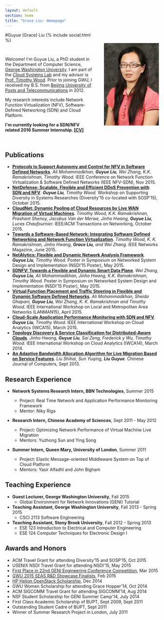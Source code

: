 ```yaml
---
layout: default
section: home
title: "Grace Liu: Homepage"
---
```

<img src="static/info/profile.jpg" class="img-thumbnail" width="180px" style="float:right; margin-left:30px; margin-top:35px; margin-bottom:10px;">

#Guyue (Grace) Liu
{% include social.html %}

&nbsp;

Welcome! I'm Guyue Liu, a PhD student in the Department of Computer Science, [George Washington University](http://www.gwu.edu/). I am part of the [Cloud Systems Lab](https://cloudlab.seas.gwu.edu/) and my advisor is [Prof. Timothy Wood](http://faculty.cs.gwu.edu/~timwood/wiki/doku.php). Prior to joining GWU, I received my B.S. from [Beijing University of Posts and Telecommunications](http://english.bupt.edu.cn/) in 2012.

My research interests include Network Function Virtualization (NFV), Software-Defined Networking (SDN) and Cloud Platform.

**I'm currently looking for a SDN/NFV related 2016 Summer Internship. [[CV]](static/info/grace-liu-cv.pdf)**

&nbsp;

## Publications
  * **[Protocols to Support Autonomy and Control for NFV in Software Defined Networks](static/papers/15-IEEE-NFVSDN-protocol.pdf)**. *Ali Mohammadkhan, **Guyue Liu**, Wei Zhang, K.K. Ramakrishnan, Timothy Wood.* IEEE Conference on Network Function Virtualization & Software Defined Networks (IEEE NFV-SDN), Nov 2015.
  * **[NetDefense: Scalable, Flexible and Efficient DDoS Prevention with SDN and NFV](static/papers/15-Diversity-netdefense.pdf)**. *__Guyue Liu__, Timothy Wood.* Workshop on Supporting Diversity in Systems Researches (Diversity’15 co-located with SOSP’15), October 2015.
  * **[CloudNet: Dynamic Pooling of Cloud Resources by Live WAN Migration of Virtual Machines](static/papers/15-TRANS-cloudnet.pdf)**. *Timothy Wood, K.K. Ramakrishnan, Prashant Shenoy, Jacobus Van der Merwe, Jinho Hwang, **Guyue Liu**, Lucas Chaufournier.* IEEE/ACM Transactions on Networking, October 2015.
  * **[Towards a Software-Based Network: Integrating Software Defined Networking and Network Function Virtualization](static/papers/15-Network-sdnfv.pdf)**. *Timothy Wood, K. K. Ramakrishnan, Jinho Hwang, **Grace Liu**, and Wei Zhang.* IEEE Networks Magazine, June 2015.
  * **[NetAlytics: Flexible and Dynamic Network Analysis Framework](static/papers/15-NSDI-poster-netalytics.pptx)**. *__Guyue Liu__, Timothy Wood.* Poster in Symposium on Networked System Design and Implementation (NSDI’15 Poster), May 2015.
  * **[SDNFV: Towards a Flexible and Dynamic Smart Data Plane](static/papers/15-NSDI-poster-sdnfv.pptx)**. *Wei Zhang, **Guyue Liu**, Ali Mohammadkhan, Jinho Hwang, K.K. Ramakrishnan, Timothy Wood.* Poster in Symposium on Networked System Design and Implementation (NSDI’15 Poster), May 2015.
  * **[Virtual Function Placement and Traffic Steering in Flexible and Dynamic Software Defined Networks](static/papers/15-LANMAN-placement.pdf)**. *Ali Mohammadkhan, Sheida Ghapani, **Guyue Liu**, Wei Zhang, K. K. Ramakrishnan and Timothy Wood.* IEEE International Workshop on Local and Metropolitan Area Networks (LANMAN15), April 2015.
  * **[Cloud-Scale Application Performance Monitoring with SDN and NFV](static/papers/15-IWCA-netalytics.pdf)**. *__Guyue Liu__, Timothy Wood.* IEEE International Workshop on Cloud Analytics (IWCA15), March 2015.
  * **[Topology Discovery & Service Classification for Distributed-Aware Clouds](static/papers/14-IWCA-topclass.pdf)**. *Jinho Hwang, **Guyue Liu**, Sai Zeng, Frederick y Wu, Timothy Wood.* IEEE International Workshop on Cloud Analytics (IWCA14), March 2014.
  * **[An Adaptive Bandwidth Allocation Algorithm for Live Migration Based on Service Features]()**. *Liu Shihai, Sun Yuqing, **Liu Guyue**.* Chinese Journal of Computers, Sept 2013.

## Research Experience
  * **Network Systems Research Intern, BBN Technologies**, Summer 2015
    * Project: Real Time Network and Application Performance Monitoring Framework
    * Mentor: Niky Riga

  * **Research Intern, Chinese Academy of Sciences**, Sept 2011 - May 2012
    * Project: Optimizing Network Performance of Virtual Machine Live Migration
    * Mentors: Yuzhong Sun and Ying Song

  * **Summer Intern, Queen Mary, University of London**, Summer 2011
    * Project: Elastic Message-oriented Middleware System on Top of Cloud Platform
    * Mentors: Yasir Alfadhl and John Bigham

## Teaching Experience
  * **Guest Lecturer, George Washington University**, Fall 2015
    * Global Environment for Network Innovations (GENI) Tutorial
  * **Teaching Assistant, George Washington University**, Fall 2013 - Spring 2015
    * CSCI 2113 Software Engineering
  * **Teaching Assistant, Stony Brook University**, Fall 2012 - Spring 2013
    * ESE 123 Introduction to Electrical and Computer Engineering
    * ESE 124 Computer Techniques for Electronic Design I

## Awards and Honors
  * ACM Travel Grant for attending Diversity’15 and SOSP’15, Oct 2015
  * USENIX NSDI Travel Grant for attending NSDI'15, May 2015
  * [First Place in 22nd GENI Engineering Conference Competition](http://it.gwu.edu/winners-gec22-student-competition-announced), Mar 2015
  * [GWU 2015 SEAS R&D Showcase Finalists](http://gwtoday.gwu.edu/2015-seas-research-and-development-showcase-spurs-innovation), Feb 2015
  * [HP Helion OpenStack Scholarship](http://community.hpe.com/t5/Grounded-in-the-Cloud/HP-Announces-Winners-of-Women-of-OpenStack-Scholarship-Program/ba-p/6680603#.VoW1hxqANBd), Dec 2014
  * GWU Women Scholarship for attending Grace Hopper'14, Oct 2014
  * ACM SIGCOMM Travel Grant for attending SIGCOMM’14, Aug 2014
  * NSF Student Scholarship for GENI Summer Camp'14, July 2014
  * First Class Academic Scholarship of BUPT, Sept 2009, Sept 2011
  * Outstanding Student Cadre of BUPT, Sept 2011
  * Winner of Summer Research Project in London, July 2011
